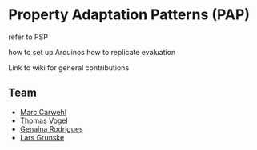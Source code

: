 # Property Adaptation Patterns (PAP)

refer to PSP

how to set up Arduinos
how to replicate evaluation

Link to wiki for general contributions

## Team
* [Marc Carwehl](https://github.com/carwehlm)
* [Thomas Vogel](https://github.com/thomas-vogel)
* [Genaína Rodrigues](https://github.com/genaina)
* [Lars Grunske](https://github.com/larsgrunske)
